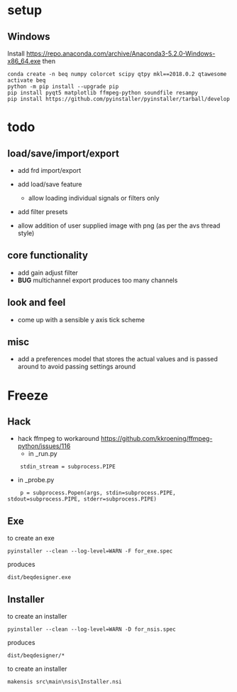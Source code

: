 # setup

## Windows

Install https://repo.anaconda.com/archive/Anaconda3-5.2.0-Windows-x86_64.exe then

    conda create -n beq numpy colorcet scipy qtpy mkl==2018.0.2 qtawesome
    activate beq
    python -m pip install --upgrade pip
    pip install pyqt5 matplotlib ffmpeg-python soundfile resampy
    pip install https://github.com/pyinstaller/pyinstaller/tarball/develop

# todo

## load/save/import/export

* add frd import/export

* add load/save feature 
  * allow loading individual signals or filters only

* add filter presets

* allow addition of user supplied image with png (as per the avs thread style)

## core functionality 

* add gain adjust filter
* **BUG** multichannel export produces too many channels

## look and feel 

* come up with a sensible y axis tick scheme

## misc

* add a preferences model that stores the actual values and is passed around to avoid passing settings around

# Freeze

## Hack

* hack ffmpeg to workaround https://github.com/kkroening/ffmpeg-python/issues/116 
  * in _run.py
```  
    stdin_stream = subprocess.PIPE
```
  * in _probe.py
```  
    p = subprocess.Popen(args, stdin=subprocess.PIPE, stdout=subprocess.PIPE, stderr=subprocess.PIPE)
```

## Exe

to create an exe

    pyinstaller --clean --log-level=WARN -F for_exe.spec
    
produces 

    dist/beqdesigner.exe
    
## Installer 

to create an installer

    pyinstaller --clean --log-level=WARN -D for_nsis.spec

produces 

    dist/beqdesigner/*    
    
to create an installer

    makensis src\main\nsis\Installer.nsi
    